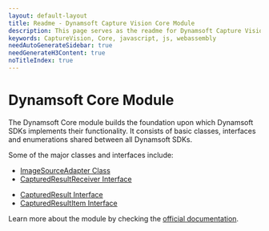 ```yaml
---
layout: default-layout
title: Readme - Dynamsoft Capture Vision Core Module
description: This page serves as the readme for Dynamsoft Capture Vision Core Module.
keywords: CaptureVision, Core, javascript, js, webassembly
needAutoGenerateSidebar: true
needGenerateH3Content: true
noTitleIndex: true
---
```


# Dynamsoft Core Module

The Dynamsoft Core module builds the foundation upon which Dynamsoft SDKs implements their functionality. It consists of basic classes, interfaces and enumerations shared between all Dynamsoft SDKs.

Some of the major classes and interfaces include:

- [ImageSourceAdapter Class](https://www.dynamsoft.com/capture-vision/docs/web/programming/javascript/api-reference/core/basic-structures/image-source-adapter.html)
- [CapturedResultReceiver Interface](https://www.dynamsoft.com/capture-vision/docs/web/programming/javascript/api-reference/core/basic-structures/captured-result-receiver.html)
<!-- - [CapturedResultFilter Interface](https://www.dynamsoft.com/capture-vision/docs/web/programming/javascript/api-reference/core/basic-structures/captured-result-filter.html) -->
- [CapturedResult Interface](https://www.dynamsoft.com/capture-vision/docs/web/programming/javascript/api-reference/core/basic-structures/captured-result.html)
- [CapturedResultItem Interface](https://www.dynamsoft.com/capture-vision/docs/web/programming/javascript/api-reference/core/basic-structures/captured-result-item.html)
<!--- [IntermediateResultManager Class](https://www.dynamsoft.com/capture-vision/docs/web/programming/javascript/api-reference/core/intermediate-results/intermediate-result-manager.html)-->

Learn more about the module by checking the [official documentation](https://www.dynamsoft.com/capture-vision/docs/web/programming/javascript/api-reference/core/core-module.html).
